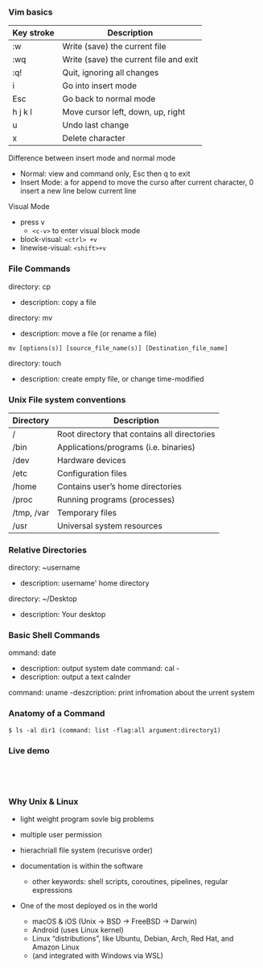 ### Vim basics

| Key stroke | Description                          |
|------------|--------------------------------------|
| :w         | Write (save) the current file       |
| :wq        | Write (save) the current file and exit |
| :q!        | Quit, ignoring all changes          |
| i          | Go into insert mode                 |
| Esc        | Go back to normal mode              |
| h j k l    | Move cursor left, down, up, right   |
| u          | Undo last change                    |
| x          | Delete character                    |


Difference between insert mode and normal mode
- Normal: view and command only, Esc then q to exit
- Insert Mode: a for append to move the curso after current character, 0 insert a new line below current line 


Visual Mode
- press v
    - `<c-v>` to enter visual block mode
- block-visual: `<ctrl> +v`
- linewise-visual: `<shift>+v`

### File Commands
directory: cp
- description: copy a file

directory: mv
- description: move a file (or rename a file)
```
mv [options(s)] [source_file_name(s)] [Destination_file_name]
```

directory: touch
- description: create empty file, or change time-modified
### Unix File system conventions

| Directory   | Description                            |
|-------------|----------------------------------------|
| /           | Root directory that contains all directories |
| /bin        | Applications/programs (i.e. binaries) |
| /dev        | Hardware devices                      |
| /etc        | Configuration files                   |
| /home       | Contains user’s home directories      |
| /proc       | Running programs (processes)          |
| /tmp, /var  | Temporary files                       |
| /usr        | Universal system resources            |



### Relative Directories
directory: ~username
- description: username' home directory

directory: ~/Desktop
- description: Your desktop


### Basic Shell Commands
ommand: date 
- description: output system date
command: cal -  
- description: output a text calnder

command: uname
-deszcription: print infromation about the urrent system
### Anatomy of a Command
```
$ ls -al dir1 (command: list -flag:all argument:directory1)
```
### Live demo
```




```


### Why Unix & Linux
-  light weight program sovle big problems
- multiple user permission
- hierachriall file system (recurisve order)
- documentation is within the software
    - other keywords: shell scripts, coroutines, pipelines, regular expressions

- One of the most deployed os in the world
    - macOS & iOS (Unix -> BSD -> FreeBSD -> Darwin)
    - Android (uses Linux kernel)
    - Linux “distributions”, like Ubuntu, Debian, Arch, Red Hat, and Amazon Linux
    - (and integrated with Windows via WSL)

